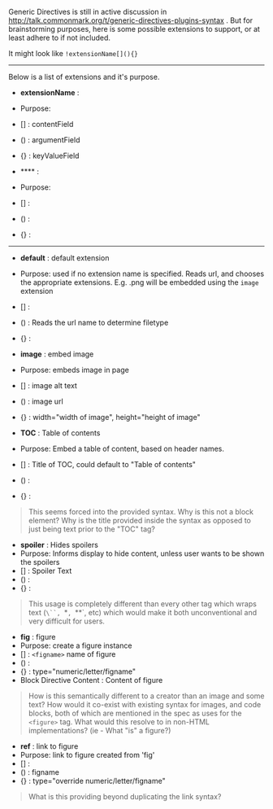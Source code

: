 Generic Directives is still in active discussion in http://talk.commonmark.org/t/generic-directives-plugins-syntax . But for brainstorming purposes, here is some possible extensions to support, or at least adhere to if not included. 

It might look like `!extensionName[](){}`

-------

Below is a list of extensions and it's purpose. 

* **extensionName** : 
 * Purpose: 
 * [] : contentField 
 * () : argumentField 
 * {} : keyValueField 

* **** : 
 * Purpose: 
 * [] :  
 * () :  
 * {} :  

-----------

* **default** : default extension
 * Purpose: used if no extension name is specified. Reads url, and chooses the appropriate extensions. E.g. .png will be embedded using the `image` extension
 * [] : 
 * () : Reads the url name to determine filetype
 * {} : 

* **image** : embed image
 * Purpose: embeds image in page
 * [] : image alt text
 * () : image url
 * {} : width="width of image", height="height of image"

* **TOC** : Table of contents
 * Purpose: Embed a table of content, based on header names.
 * [] : Title of TOC, could default to "Table of contents"
 * () : 
 * {} : 

> This seems forced into the provided syntax. Why is this not a block element? Why is the title provided inside the syntax as opposed to just being text prior to the "TOC" tag?

* **spoiler** : Hides spoilers
 * Purpose: Informs display to hide content, unless user wants to be shown the spoilers
 * [] : Spoiler Text 
 * () : 
 * {} : 

> This usage is completely different than every other tag which wraps text (`\``, `*`, `**`, etc) which would make it both unconventional and very difficult for users.

* **fig** : figure
 * Purpose: create a figure instance
 * [] : `<figname>` name of figure
 * () : 
 * {} : type="numeric/letter/figname"
 * Block Directive Content : Content of figure 

> How is this semantically different to a creator than an image and some text? How would it co-exist with existing syntax for images, and code blocks, both of which are mentioned in the spec as uses for the `<figure>` tag. What would this resolve to in non-HTML implementations? (ie - What "is" a figure?)

* **ref** : link to figure 
 * Purpose: link to figure <figname> created from 'fig'
 * [] : 
 * () : figname
 * {} : type="override numeric/letter/figname"

> What is this providing beyond duplicating the link syntax?